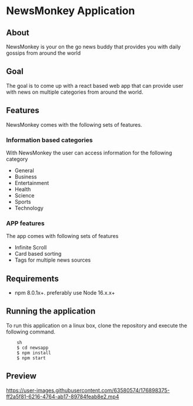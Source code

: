 # NewsMonkey Application
## About
NewsMonkey is your on the go news buddy that provides you with daily gossips from around the world
## Goal
The goal is to come up with a react based web app that can provide user with news on multiple categories from around the world.

## Features
NewsMonkey comes with the following sets of features.
### Information based categories
With NewsMonkey the user can access information for the following category
- General
- Business
- Entertainment
- Health
- Science
- Sports
- Technology

### APP features
The app comes with following sets of features
- Infinite Scroll
- Card based sorting
- Tags for multiple news sources

## Requirements
- npm 8.0.1x+. preferably use Node 16.x.x+

## Running the application
To run this application on a linux box, clone the repository and execute the following command.
```
    sh
    $ cd newsapp
    $ npm install
    $ npm start
```

## Preview


https://user-images.githubusercontent.com/63580574/176898375-ff2a5f81-6216-4764-ab17-89784feab8e2.mp4


